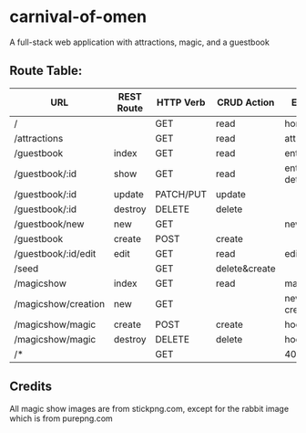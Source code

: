 # carnival-of-omen
A full-stack web application with attractions, magic, and a guestbook

## Route Table:
| URL                 | REST Route | HTTP Verb | CRUD Action  | EJS View(s)       | View Created?| Route tested?|
|---------------------|------------|-----------|--------------|-------------------|--------------|--------------|
| /                   |            | GET       | read         | home.ejs          | **Yes**      |**Yes**       |
| /attractions        |            | GET       | read         | attractions.ejs   | **Yes**      |**Yes**       |
| /guestbook          | index      | GET       | read         | entry-index.ejs   | **Yes**      |**Yes**       |
| /guestbook/:id      | show       | GET       | read         | entry-details.ejs | **Yes**      |**Yes**       |
| /guestbook/:id      | update     | PATCH/PUT | update       |                   | *N/A*        |**Yes**       |
| /guestbook/:id      | destroy    | DELETE    | delete       |                   | *N/A*        |**Yes**       |
| /guestbook/new      | new        | GET       |              | new-entry.ejs     | No           |**Yes**       |
| /guestbook          | create     | POST      | create       |                   | *N/A*        |**Yes**       |
| /guestbook/:id/edit | edit       | GET       | read         | edit-entry.ejs    | No           |**Yes**       |
| /seed               |            | GET       | delete&create|                   | *N/A*        |**Yes**       |
| /magicshow          | index      | GET       | read         | magicshow.ejs     | No           |**Yes**       |
| /magicshow/creation | new        | GET       |              | new-creation.ejs  | No           |**Yes**       |
| /magicshow/magic    | create     | POST      | create       | hocuspocus.ejs    | No           |**Yes**       |
| /magicshow/magic    | destroy    | DELETE    | delete       | hocuspocus.ejs    | No           |***TABLED***  |
| /*                  |            | GET       |              | 404.ejs           | **Yes**      |**Yes**       |

## Credits
All magic show images are from stickpng.com, except for the rabbit image which is from purepng.com